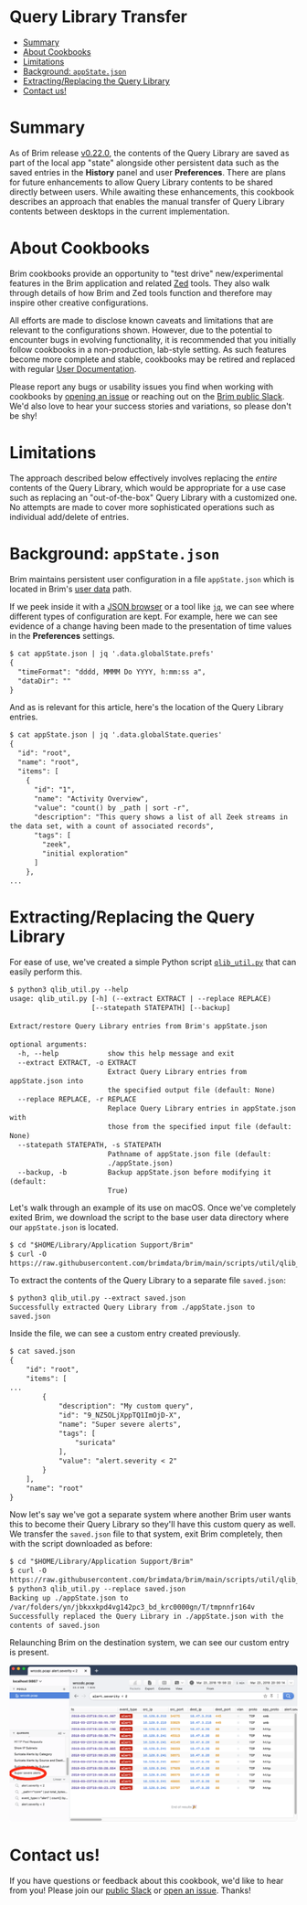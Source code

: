 # Query Library Transfer

- [Summary](#summary)
- [About Cookbooks](#about-cookbooks)
- [Limitations](#limitations)
- [Background: `appState.json`](#background-appstatejson)
- [Extracting/Replacing the Query Library](#extractingreplacing-the-query-library)
- [Contact us!](#contact-us)

# Summary

As of Brim release [v0.22.0](https://github.com/brimdata/brim/releases/tag/v0.22.0),
the contents of the Query Library are saved as part of the local app "state"
alongside other persistent data such as the saved entries in the **History**
panel and user **Preferences**. There are plans for future enhancements to
allow Query Library contents to be shared directly between users. While
awaiting these enhancements, this cookbook describes an approach that enables
the manual transfer of Query Library contents between desktops in the current
implementation.

# About Cookbooks

Brim cookbooks provide an opportunity to "test drive" new/experimental
features in the Brim application and related [Zed](https://github.com/brimdata/zed)
tools. They also walk through details of how Brim and Zed tools function and
therefore may inspire other creative configurations.

All efforts are made to disclose known caveats and limitations that are
relevant to the configurations shown. However, due to the potential to
encounter bugs in evolving functionality, it is recommended that you initially
follow cookbooks in a non-production, lab-style setting. As such features
become more complete and stable, cookbooks may be retired and replaced with
regular [User Documentation](https://github.com/philrz/scratchwiki/wiki#user-documentation).

Please report any bugs or usability issues you find when working with cookbooks
by [opening an issue](https://github.com/philrz/scratchwiki/wiki/Troubleshooting#opening-an-issue)
or reaching out on the [Brim public Slack](https://www.brimsecurity.com/join-slack/).
We'd also love to hear your success stories and variations, so please don't be
shy!

# Limitations

The approach described below effectively involves replacing the _entire_
contents of the Query Library, which would be appropriate for a use case such
as replacing an "out-of-the-box" Query Library with a customized one. No
attempts are made to cover more sophisticated operations such as individual
add/delete of entries.

# Background: `appState.json`

Brim maintains persistent user configuration in a file `appState.json` which
is located in Brim's [user data](https://github.com/philrz/scratchwiki/wiki/Filesystem-Paths#user-data-all-versions)
path.

If we peek inside it with a [JSON browser](http://jsonviewer.stack.hu/) or a
tool like [`jq`](https://stedolan.github.io/jq/), we can see where different
types of configuration are kept. For example, here we can see evidence of a
change having been made to the presentation of time values in the
**Preferences** settings.

```
$ cat appState.json | jq '.data.globalState.prefs'
{
  "timeFormat": "dddd, MMMM Do YYYY, h:mm:ss a",
  "dataDir": ""
}
```

And as is relevant for this article, here's the location of the Query Library
entries.

```
$ cat appState.json | jq '.data.globalState.queries'
{
  "id": "root",
  "name": "root",
  "items": [
    {
      "id": "1",
      "name": "Activity Overview",
      "value": "count() by _path | sort -r",
      "description": "This query shows a list of all Zeek streams in the data set, with a count of associated records",
      "tags": [
        "zeek",
        "initial exploration"
      ]
    },
...
```

# Extracting/Replacing the Query Library

For ease of use, we've created a simple Python script
[`qlib_util.py`](https://raw.githubusercontent.com/brimdata/brim/main/scripts/util/qlib_util.py)
that can easily perform this.

```
$ python3 qlib_util.py --help
usage: qlib_util.py [-h] (--extract EXTRACT | --replace REPLACE)
                    [--statepath STATEPATH] [--backup]

Extract/restore Query Library entries from Brim's appState.json

optional arguments:
  -h, --help            show this help message and exit
  --extract EXTRACT, -o EXTRACT
                        Extract Query Library entries from appState.json into
                        the specified output file (default: None)
  --replace REPLACE, -r REPLACE
                        Replace Query Library entries in appState.json with
                        those from the specified input file (default: None)
  --statepath STATEPATH, -s STATEPATH
                        Pathname of appState.json file (default:
                        ./appState.json)
  --backup, -b          Backup appState.json before modifying it (default:
                        True)
```

Let's walk through an example of its use on macOS. Once we've completely exited
Brim, we download the script to the base user data directory where our
`appState.json` is located.

```
$ cd "$HOME/Library/Application Support/Brim"
$ curl -O https://raw.githubusercontent.com/brimdata/brim/main/scripts/util/qlib_util.py
```

To extract the contents of the Query Library to a separate file `saved.json`:

```
$ python3 qlib_util.py --extract saved.json
Successfully extracted Query Library from ./appState.json to saved.json
```

Inside the file, we can see a custom entry created previously.

```
$ cat saved.json 
{
    "id": "root",
    "items": [
...
        {
            "description": "My custom query",
            "id": "9_NZ5OLjXppTQ1ImOjD-X",
            "name": "Super severe alerts",
            "tags": [
                "suricata"
            ],
            "value": "alert.severity < 2"
        }
    ],
    "name": "root"
}
```

Now let's say we've got a separate system where another Brim user wants this
to become their Query Library so they'll have this custom query as well. We
transfer the `saved.json` file to that system, exit Brim completely, then with
the script downloaded as before:

```
$ cd "$HOME/Library/Application Support/Brim"
$ curl -O https://raw.githubusercontent.com/brimdata/brim/main/scripts/util/qlib_util.py
$ python3 qlib_util.py --replace saved.json 
Backing up ./appState.json to /var/folders/yn/jbkxxkpd4vg142pc3_bd_krc0000gn/T/tmpnnfr164v
Successfully replaced the Query Library in ./appState.json with the contents of saved.json
```

Relaunching Brim on the destination system, we can see our custom entry is
present.

![Query Library Replaced](media/Query-Library-replaced.png)

# Contact us!

If you have questions or feedback about this cookbook, we'd like to hear from
you! Please join our [public Slack](https://www.brimsecurity.com/join-slack/) or
[open an issue](Troubleshooting#opening-an-issue). Thanks!
